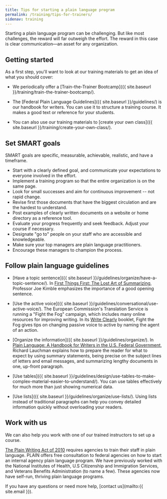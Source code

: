 ```yaml
---
title: Tips for starting a plain language program
permalink: /training/tips-for-trainers/
sidenav: training
---
```


Starting a plain language program can be challenging. But like most challenges, the reward will far outweigh the effort. The reward in this case is clear communication—an asset for any organization.

## Getting started

As a first step, you'll want to look at our training materials to get an idea of what you should cover:

- We periodically offer a [Train-the-Trainer Bootcamp]({{ site.baseurl }}/training/train-the-trainer-bootcamp/).

- The [Federal Plain Language Guidelines]({{ site.baseurl }}/guidelines/) is our handbook for writers. You can use it to structure a training course. It makes a good text or reference for your students.

- You can also use our training materials to [create your own class]({{ site.baseurl }}/training/create-your-own-class/).

## Set SMART goals

SMART goals are specific, measurable, achievable, realistic, and have a timeframe.

- Start with a clearly defined goal, and communicate your expectations to everyone involved in the effort.
- Implement a training program so that the entire organization is on the same page.
- Look for small successes and aim for continuous improvement -- not rapid change.
- Revise first those documents that have the biggest circulation and are the hardest to understand.
- Post examples of clearly written documents on a website or home directory as a reference tool.
- Evaluate your progress frequently and seek feedback. Adjust your course if necessary.
- Designate "go to" people on your staff who are accessible and knowledgeable.
- Make sure your top managers are plain language practitioners.
- Encourage these managers to champion the process.

## Follow plain language guidelines

- [Have a topic sentence]({{ site.baseurl }}/guidelines/organize/have-a-topic-sentence/). In [First Things First: The Lost Art of Summarizing](http://aja.ncsc.dni.us/courtrv/cr38-2/CR38-2Kimble.pdf), Professor Joe Kimble emphasizes the importance of a good opening sentence.

- [Use the active voice]({{ site.baseurl }}/guidelines/conversational/use-active-voice/). The European Commission's Translation Service is running a "Fight the Fog" campaign, which includes many online resources for improving writing. In its [Write Clearly](http://www.au.af.mil/au/awc/awcgate/eu/fight_the_fog_en.pdf) booklet, Fight the Fog gives tips on changing passive voice to active by naming the agent of an action.

- [Organize the information]({{ site.baseurl }}/guidelines/organize/). In [Plain Language: A Handbook for Writers in the U.S. Federal Government](http://www.lauchmangroup.com/PDFfiles/PLHandbook.PDF),  Richard Lauchman explains how to prepare the reader for what to expect by using summary statements, being precise on the subject lines of letters and email messages, and summarizing lengthy documents in one, up-front paragraph.

- [Use tables]({{ site.baseurl }}/guidelines/design/use-tables-to-make-complex-material-easier-to-understand/). You can use tables effectively for much more than just showing numerical data.

- [Use lists]({{ site.baseurl }}/guidelines/organize/use-lists/). Using lists instead of traditional paragraphs can help you convey detailed information quickly without overloading your readers.

## Work with us

We can also help you work with one of our trained instructors to set up a course.

[The Plain Writing Act of 2010](http://frwebgate.access.gpo.gov/cgi-bin/getdoc.cgi?dbname=111_cong_bills&docid=f:h946enr.txt.pdf) requires agencies to train their staff in plain language. PLAIN offers free consultation to federal agencies on how to start an internal agency plain language program. We have previously worked with the National Institutes of Health, U.S Citizenship and Immigration Services, and Veterans Benefits Administration (to name a few). These agencies now have self-run, thriving plain language programs.

If you have any questions or need more help, [contact us](mailto:{{ site.email }}).
